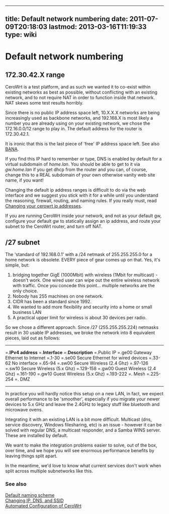 
---
title: Default network numbering
date: 2011-07-09T20:18:03
lastmod: 2013-03-16T11:19:33
type: wiki
---
Default network numbering
=========================

172.30.42.X range
-----------------

CeroWrt is a test platform, and as such we wanted it to co-exist within
existing networks as best as possible, without conflicting with an
existing network, and to not require NAT in order to function inside
that network. NAT skews some test results horribly.

Since there is no public IP address space left, 10.X.X.X networks are
being increasingly used as backbone networks, and 192.168.X is most
likely a number you are already using on your existing network, we chose
the 172.16.0.0/12 range to play in. The default address for the router
is 172.30.42.1.

It is ironic that this is the last piece of 'free' IP address space
left. See also [BANA](/bloat/wiki/BANA.md).

If you find this IP hard to remember or type, DNS is enabled by default
for a virtual subdomain of *home.lan*. You should be able to get to it
via *gw.home.lan* if you get dhcp from the router and you can, of
course, change this to a REAL subdomain of your own otherwise vanity web
site name, if you want!

Changing the default ip address ranges is difficult to do via the web
interface and we suggest you stick with it for a while until you
understand the reasoning, firewall, routing, and naming rules. If you
really must, read [Changing your cerowrt ip addresses](Changing_your_cerowrt_ip_addresses.md).

If you are running CeroWrt inside your network, and not as your default
gw, configure your default gw to statically assign an ip address, and
route your subnet to the CeroWrt router, and turn off NAT.

/27 subnet
----------

The 'standard of 192.168.0.1' with a /24 netmask of 255.255.255.0 for a
home network is obsolete. EVERY piece of gear comes up on that. Yes,
it's simple, but:

1.  bridging together GigE (1000Mbit) with wireless (1Mbit
    for multicast) - doesn't work. One wired user can wipe out the
    entire wireless network with traffic. Once you concede this point...
    multiple networks are the only choice.
2.  Nobody has 255 machines on one network.
3.  CIDR has been a standard since 1992.
4.  We wanted to add more flexibility and security into a home or small
    business LAN
5.  A practical upper limit for wireless is about 30 devices per radio.

So we chose a different approach. Since /27 (255.255.255.224) netmasks
result in 30 usable IP addresses, we broke the network into 8 equivalent
pieces, laid out as follows:

  -------------------- ----------------- -----------------------------------
  =.**IPv4 address**   =.**Interface**   =.**Description**
  =.Public IP          =.ge00            Gateway Ethernet to Internet
  =.1-30               =.se00            Secure Ethernet for wired devices
  =.33-62                                No interface
  =.65-94              =.sw00            Secure Wireless (2.4 Ghz)
  =.97-126             =.sw10            Secure Wireless (5.x Ghz)
  =.129-158            =.gw00            Guest Wireless (2.4 Ghz)
  =.161-190            =.gw10            Guest Wireless (5.x Ghz)
  =.193-222            =.                Mesh
  =.225-254            =.                DMZ
  -------------------- ----------------- -----------------------------------

In practice you will hardly notice this setup on a new LAN, in fact, we
expect overall performance to be 'smoother', especially if you migrate
your newer devices to 5.x GHz and leave the 2.4GHz to legacy stuff like
bluetooth and microwave ovens.

Integrating it with an existing LAN is a bit more difficult. Multicast
(dns, service discovery, Windows filesharing, etc) is an issue - however
it can be solved with regular DNS, a multicast responder, and a Samba
WINS server. These are installed by default.

We want to make the integration problems easier to solve, out of the
box, over time, and we hope you will see enormous performance benefits
by leaving things split apart.

In the meantime, we'd love to know what current services don't work when
split across multiple subnetworks like this.

### See also

[Default naming scheme](Device_naming_scheme.md)\
[Changing IP, DNS, and SSID](Changing_your_cerowrt_ip_addresses.md)\
[Automated Configuration of CeroWrt](Automated_Configuration_of_CeroWrt.md)
